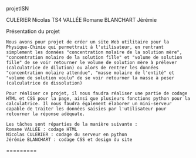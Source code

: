 projetISN

CULERIER Nicolas		TS4
VALLÉE Romane
BLANCHART Jérémie

Présentation du projet	

 	Nous avons pour projet de créer un site Web utilitaire pour la Physique-Chimie qui permettrait à l'utilisateur, en rentrant simplement les données "concentration molaire de la solution mère", "concentration molaire de la solution fille" et "volume de solution fille" de se voir retourner le volume de solution mère à prélever (calculatrice de dilution) ou alors de rentrer les données "concentration molaire attendue", "masse molaire de l'entité" et "volume de solution voulu" de se voir retourner la masse à peser (calculatrice de dissolution)

	Pour réaliser ce projet, il nous faudra réaliser une partie de codage HTML et CSS pour la page, ainsi que plusieurs fonctions python pour la calculatrice. Il nous faudra également élaborer un mini-serveur capable de traiter les données saisies par l'utilisateur pour retourner la réponse adéquate.

	Les tâches sont réparties de la manière suivante : 
	Romane VALLÉE : codage HTML
	Nicolas CULERIER : codage du serveur en python
	Jérémie BLANCHART : codage CSS et design du site
=========
